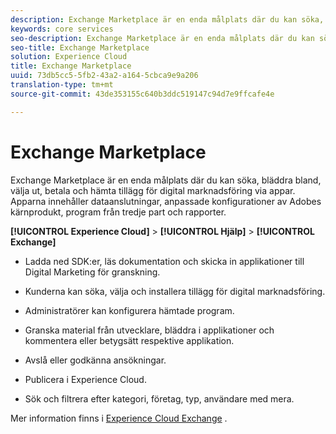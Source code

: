 ```yaml
---
description: Exchange Marketplace är en enda målplats där du kan söka, bläddra bland, välja ut, betala och hämta tillägg för digital marknadsföring via appar. Apparna innehåller dataanslutningar, anpassade konfigurationer av Adobes kärnprodukt, program från tredje part och rapporter.
keywords: core services
seo-description: Exchange Marketplace är en enda målplats där du kan söka, bläddra bland, välja ut, betala och hämta tillägg för digital marknadsföring via appar. Apparna innehåller dataanslutningar, anpassade konfigurationer av Adobes kärnprodukt, program från tredje part och rapporter.
seo-title: Exchange Marketplace
solution: Experience Cloud
title: Exchange Marketplace
uuid: 73db5cc5-5fb2-43a2-a164-5cbca9e9a206
translation-type: tm+mt
source-git-commit: 43de353155c640b3ddc519147c94d7e9ffcafe4e

---
```



# Exchange Marketplace

Exchange Marketplace är en enda målplats där du kan söka, bläddra bland, välja ut, betala och hämta tillägg för digital marknadsföring via appar. Apparna innehåller dataanslutningar, anpassade konfigurationer av Adobes kärnprodukt, program från tredje part och rapporter.

**[!UICONTROL Experience Cloud]** > **[!UICONTROL Hjälp]** > **[!UICONTROL Exchange]**

* Ladda ned SDK:er, läs dokumentation och skicka in applikationer till Digital Marketing för granskning.

* Kunderna kan söka, välja och installera tillägg för digital marknadsföring.

* Administratörer kan konfigurera hämtade program.

* Granska material från utvecklare, bläddra i applikationer och kommentera eller betygsätt respektive applikation.

* Avslå eller godkänna ansökningar.

* Publicera i Experience Cloud.

* Sök och filtrera efter kategori, företag, typ, användare med mera.

Mer information finns i [Experience Cloud Exchange](https://exchange.adobe.com/experiencecloud.html) .
